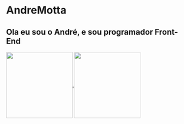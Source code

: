 # AndreMotta
<h2>Ola eu sou o André, e sou programador Front-End</h2>
  <div>
  <a href="https://github.com/AndreMotta25">
  <img align="center" src="https://github-readme-stats.vercel.app/api?username=AndreMotta25&show_icons=true&theme=radical&count_private=true" height="180em"/>
  <img align="center" src="https://github-readme-stats.vercel.app/api/top-langs/?username=AndreMotta25&hide=php&theme=radical" height="180em"/>
    </a>
</div>
<!-- ![Anurag's GitHub stats]() -->
<!-- [![Top Langs]() -->
